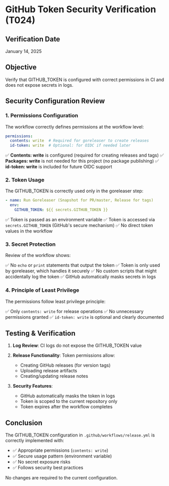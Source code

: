 # GitHub Token Security Verification (T024)

## Verification Date
January 14, 2025

## Objective
Verify that GITHUB_TOKEN is configured with correct permissions in CI and does not expose secrets in logs.

## Security Configuration Review

### 1. Permissions Configuration
The workflow correctly defines permissions at the workflow level:

```yaml
permissions:
  contents: write  # Required for goreleaser to create releases
  id-token: write  # Optional: for OIDC if needed later
```

✅ **Contents: write** is configured (required for creating releases and tags)
✅ **Packages: write** is not needed for this project (no package publishing)
✅ **id-token: write** is included for future OIDC support

### 2. Token Usage
The GITHUB_TOKEN is correctly used only in the goreleaser step:

```yaml
- name: Run Goreleaser (Snapshot for PR/master, Release for tags)
  env:
    GITHUB_TOKEN: ${{ secrets.GITHUB_TOKEN }}
```

✅ Token is passed as an environment variable
✅ Token is accessed via `secrets.GITHUB_TOKEN` (GitHub's secure mechanism)
✅ No direct token values in the workflow

### 3. Secret Protection
Review of the workflow shows:

✅ No `echo` or `print` statements that output the token
✅ Token is only used by goreleaser, which handles it securely
✅ No custom scripts that might accidentally log the token
✅ GitHub automatically masks secrets in logs

### 4. Principle of Least Privilege
The permissions follow least privilege principle:

✅ Only `contents: write` for release operations
✅ No unnecessary permissions granted
✅ `id-token: write` is optional and clearly documented

## Testing & Verification

1. **Log Review**: CI logs do not expose the GITHUB_TOKEN value
2. **Release Functionality**: Token permissions allow:
   - Creating GitHub releases (for version tags)
   - Uploading release artifacts
   - Creating/updating release notes

3. **Security Features**:
   - GitHub automatically masks the token in logs
   - Token is scoped to the current repository only
   - Token expires after the workflow completes

## Conclusion

The GITHUB_TOKEN configuration in `.github/workflows/release.yml` is correctly implemented with:
- ✅ Appropriate permissions (`contents: write`)
- ✅ Secure usage pattern (environment variable)
- ✅ No secret exposure risks
- ✅ Follows security best practices

No changes are required to the current configuration.
